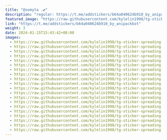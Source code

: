 ```yaml
---
title: "@somyta .💕"
description: "regular: https://t.me/addstickers/b64a040624b910_by_anipackbot"
featured_image: "https://raw.githubusercontent.com/kylelin1998/tg-sticker-spreading-worldwide-images/main/img/a700c0a2-ce07-4d03-9cda-7c3160c821d1.jpg"
link: "https://t.me/addstickers/b64a040624b910_by_anipackbot"
weight: 3
date: 2024-01-15T15:43:42+08:00
images:
  - https://raw.githubusercontent.com/kylelin1998/tg-sticker-spreading-worldwide-images/main/img/a700c0a2-ce07-4d03-9cda-7c3160c821d1.jpg
  - https://raw.githubusercontent.com/kylelin1998/tg-sticker-spreading-worldwide-images/main/img/2c052394-3c23-419e-be2e-0dea0d04743f.jpg
  - https://raw.githubusercontent.com/kylelin1998/tg-sticker-spreading-worldwide-images/main/img/35df8900-332b-46cb-9bd3-5c142b16f1a8.jpg
  - https://raw.githubusercontent.com/kylelin1998/tg-sticker-spreading-worldwide-images/main/img/8a731ddb-d7d5-4487-a292-abd3c8b9082b.jpg
  - https://raw.githubusercontent.com/kylelin1998/tg-sticker-spreading-worldwide-images/main/img/62f0ddbd-422a-422c-ac40-1ea89681eb40.jpg
  - https://raw.githubusercontent.com/kylelin1998/tg-sticker-spreading-worldwide-images/main/img/76d6be62-0cf7-4e1e-9813-7c8818a71f99.jpg
  - https://raw.githubusercontent.com/kylelin1998/tg-sticker-spreading-worldwide-images/main/img/3306459c-41af-4fe0-8da8-8ceda6262ac8.jpg
  - https://raw.githubusercontent.com/kylelin1998/tg-sticker-spreading-worldwide-images/main/img/440b139b-e030-4a9b-a60a-8cd7cec55cf7.jpg
  - https://raw.githubusercontent.com/kylelin1998/tg-sticker-spreading-worldwide-images/main/img/76acf4e0-58f5-4ba7-b467-7c60a041c05b.jpg
  - https://raw.githubusercontent.com/kylelin1998/tg-sticker-spreading-worldwide-images/main/img/7120e56d-f69a-4ce1-af1e-23dcc5e3c6aa.jpg
  - https://raw.githubusercontent.com/kylelin1998/tg-sticker-spreading-worldwide-images/main/img/4d3f0223-91f2-41e4-9f08-b2591f654a0e.jpg
  - https://raw.githubusercontent.com/kylelin1998/tg-sticker-spreading-worldwide-images/main/img/401177b9-3da1-443e-a04a-9d5c9182ef58.jpg
  - https://raw.githubusercontent.com/kylelin1998/tg-sticker-spreading-worldwide-images/main/img/7a14d4fb-3d10-4671-b681-4a48986380e4.jpg
  - https://raw.githubusercontent.com/kylelin1998/tg-sticker-spreading-worldwide-images/main/img/a582574d-3293-4e88-802a-76ee189d74b9.jpg
  - https://raw.githubusercontent.com/kylelin1998/tg-sticker-spreading-worldwide-images/main/img/043ace16-b1b1-4725-a8c3-7c77fddac8e3.jpg
  - https://raw.githubusercontent.com/kylelin1998/tg-sticker-spreading-worldwide-images/main/img/f3f35075-2523-4a1b-8312-05eaa62478d0.jpg
  - https://raw.githubusercontent.com/kylelin1998/tg-sticker-spreading-worldwide-images/main/img/19586ba2-f126-4bf9-a141-c50bd3c84199.jpg
  - https://raw.githubusercontent.com/kylelin1998/tg-sticker-spreading-worldwide-images/main/img/59650594-bd3d-4fa2-af53-8c019fc88bea.jpg
  - https://raw.githubusercontent.com/kylelin1998/tg-sticker-spreading-worldwide-images/main/img/f2e55ab9-20de-4bdc-a578-df805f70e73a.jpg
  - https://raw.githubusercontent.com/kylelin1998/tg-sticker-spreading-worldwide-images/main/img/d52652ab-9ea1-4931-8a4d-e0ddc9a784b7.jpg
---
```

